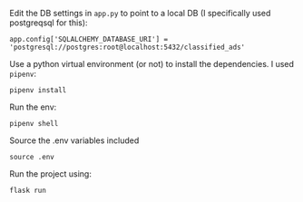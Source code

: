 Edit the DB settings in `app.py` to point to a local DB (I specifically used postgreqsql for this):

```
app.config['SQLALCHEMY_DATABASE_URI'] = 'postgresql://postgres:root@localhost:5432/classified_ads'
```


Use a python virtual environment (or not) to install the dependencies. I used `pipenv`:

`pipenv install`

Run the env:

`pipenv shell`

Source the .env variables included

`source .env`

Run the project using:

`flask run`
